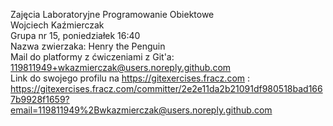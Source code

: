 Zajęcia Laboratoryjne Programowanie Obiektowe\
Wojciech Kaźmierczak\
Grupa nr 15, poniedziałek 16:40\
Nazwa zwierzaka: Henry the Penguin\
Mail do platformy z ćwiczeniami z Git'a: 119811949+wkazmierczak@users.noreply.github.com\
Link do swojego profilu na https://gitexercises.fracz.com :\
https://gitexercises.fracz.com/committer/2e2e11da2b21091df980518bad1667b9928f1659?email=119811949%2Bwkazmierczak@users.noreply.github.com
